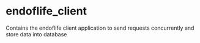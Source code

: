 # endoflife_client
Contains the endoflife client application to send requests concurrently and store data into database

